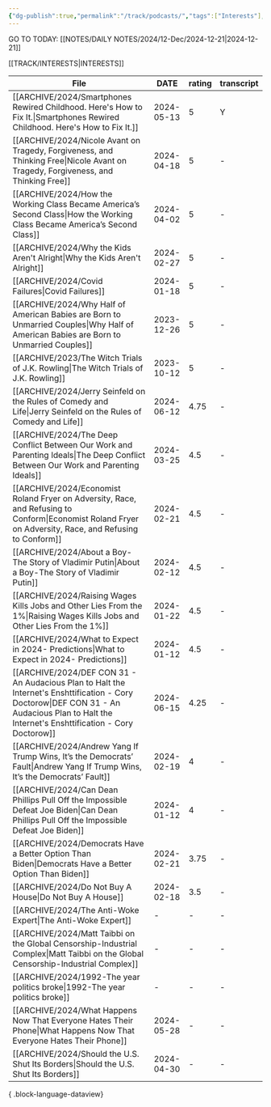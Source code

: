 ```yaml
---
{"dg-publish":true,"permalink":"/track/podcasts/","tags":["Interests"],"noteIcon":"","created":"2024-04-02 14:27","updated":"2024-04-02 14:28"}
---
```


GO TO TODAY: [[NOTES/DAILY NOTES/2024/12-Dec/2024-12-21\|2024-12-21]]


[[TRACK/INTERESTS\|INTERESTS]]

| File                                                                                                                                                                                               | DATE       | rating | transcript |
| -------------------------------------------------------------------------------------------------------------------------------------------------------------------------------------------------- | ---------- | ------ | ---------- |
| [[ARCHIVE/2024/Smartphones Rewired Childhood. Here's How to Fix It.\|Smartphones Rewired Childhood. Here's How to Fix It.]]                                                                     | 2024-05-13 | 5      | Y          |
| [[ARCHIVE/2024/Nicole Avant on Tragedy, Forgiveness, and Thinking Free\|Nicole Avant on Tragedy, Forgiveness, and Thinking Free]]                                                               | 2024-04-18 | 5      | \-         |
| [[ARCHIVE/2024/How the Working Class Became America’s Second Class\|How the Working Class Became America’s Second Class]]                                                                       | 2024-04-02 | 5      | \-         |
| [[ARCHIVE/2024/Why the Kids Aren't Alright\|Why the Kids Aren't Alright]]                                                                                                                       | 2024-02-27 | 5      | \-         |
| [[ARCHIVE/2024/Covid Failures\|Covid Failures]]                                                                                                                                                 | 2024-01-18 | 5      | \-         |
| [[ARCHIVE/2024/Why Half of American Babies are Born to Unmarried Couples\|Why Half of American Babies are Born to Unmarried Couples]]                                                           | 2023-12-26 | 5      | \-         |
| [[ARCHIVE/2023/The Witch Trials of J.K. Rowling\|The Witch Trials of J.K. Rowling]]                                                                                                             | 2023-10-12 | 5      | \-         |
| [[ARCHIVE/2024/Jerry Seinfeld on the Rules of Comedy and Life\|Jerry Seinfeld on the Rules of Comedy and Life]]                                                                                 | 2024-06-12 | 4.75   | \-         |
| [[ARCHIVE/2024/The Deep Conflict Between Our Work and Parenting Ideals\|The Deep Conflict Between Our Work and Parenting Ideals]]                                                               | 2024-03-25 | 4.5    | \-         |
| [[ARCHIVE/2024/Economist Roland Fryer on Adversity, Race, and Refusing to Conform\|Economist Roland Fryer on Adversity, Race, and Refusing to Conform]]                                         | 2024-02-21 | 4.5    | \-         |
| [[ARCHIVE/2024/About a Boy-The Story of Vladimir Putin\|About a Boy-The Story of Vladimir Putin]]                                                                                               | 2024-02-12 | 4.5    | \-         |
| [[ARCHIVE/2024/Raising Wages Kills Jobs and Other Lies From the 1%\|Raising Wages Kills Jobs and Other Lies From the 1%]]                                                                       | 2024-01-22 | 4.5    | \-         |
| [[ARCHIVE/2024/What to Expect in 2024- Predictions\|What to Expect in 2024- Predictions]]                                                                                                       | 2024-01-12 | 4.5    | \-         |
| [[ARCHIVE/2024/DEF CON 31 - An Audacious Plan to Halt the Internet's Enshttification  - Cory Doctorow\|DEF CON 31 - An Audacious Plan to Halt the Internet's Enshttification  - Cory Doctorow]] | 2024-06-15 | 4.25   | \-         |
| [[ARCHIVE/2024/Andrew Yang If Trump Wins, It’s the Democrats’ Fault\|Andrew Yang If Trump Wins, It’s the Democrats’ Fault]]                                                                     | 2024-02-19 | 4      | \-         |
| [[ARCHIVE/2024/Can Dean Phillips Pull Off the Impossible Defeat Joe Biden\|Can Dean Phillips Pull Off the Impossible Defeat Joe Biden]]                                                         | 2024-01-12 | 4      | \-         |
| [[ARCHIVE/2024/Democrats Have a Better Option Than Biden\|Democrats Have a Better Option Than Biden]]                                                                                           | 2024-02-21 | 3.75   | \-         |
| [[ARCHIVE/2024/Do Not Buy A House\|Do Not Buy A House]]                                                                                                                                         | 2024-02-18 | 3.5    | \-         |
| [[ARCHIVE/2024/The Anti-Woke Expert\|The Anti-Woke Expert]]                                                                                                                                     | \-         | \-     | \-         |
| [[ARCHIVE/2024/Matt Taibbi on the Global Censorship-Industrial Complex\|Matt Taibbi on the Global Censorship-Industrial Complex]]                                                               | \-         | \-     | \-         |
| [[ARCHIVE/2024/1992-The year politics broke\|1992-The year politics broke]]                                                                                                                     | \-         | \-     | \-         |
| [[ARCHIVE/2024/What Happens Now That Everyone Hates Their Phone\|What Happens Now That Everyone Hates Their Phone]]                                                                             | 2024-05-28 | \-     | \-         |
| [[ARCHIVE/2024/Should the U.S. Shut Its Borders\|Should the U.S. Shut Its Borders]]                                                                                                             | 2024-04-30 | \-     | \-         |

{ .block-language-dataview}

